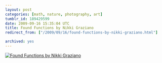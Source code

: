 ```yaml
---
layout: post
categories: [math, nature, photography, art]
tumblr_id: 189429599  
date: 2009-09-16 15:35:04 UTC
title: Found Functions by Nikki Graziano
redirect_from: ["/2009/09/16/found-functions-by-nikki-graziano.html"]

archived: yes
---
```


[![Found Functions by Nikki Graziano](//farm6.static.flickr.com/5169/5382665063_5f6f9013c6_z.jpg)](http://www.nikkigraziano.com/foundfunctions/foundfunctions2.html)
